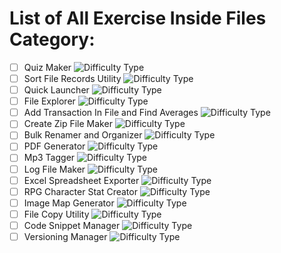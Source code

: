 # List of All Exercise Inside Files Category:
- [ ] Quiz Maker ![Difficulty Type](https://img.shields.io/badge/Difficulty-Intermediate-orange.svg)
- [ ] Sort File Records Utility ![Difficulty Type](https://img.shields.io/badge/Difficulty-Beginner-green.svg)
- [ ] Quick Launcher ![Difficulty Type](https://img.shields.io/badge/Difficulty-Intermediate-orange.svg)
- [ ] File Explorer ![Difficulty Type](https://img.shields.io/badge/Difficulty-expert-red.svg)
- [ ] Add Transaction In File and Find Averages ![Difficulty Type](https://img.shields.io/badge/Difficulty-Intermediate-orange.svg)
- [ ] Create Zip File Maker ![Difficulty Type](https://img.shields.io/badge/Difficulty-Intermediate-orange.svg)
- [ ] Bulk Renamer and Organizer ![Difficulty Type](https://img.shields.io/badge/Difficulty-Intermediate-orange.svg)
- [ ] PDF Generator ![Difficulty Type](https://img.shields.io/badge/Difficulty-expert-red.svg)
- [ ] Mp3 Tagger ![Difficulty Type](https://img.shields.io/badge/Difficulty-expert-red.svg)
- [ ] Log File Maker ![Difficulty Type](https://img.shields.io/badge/Difficulty-Intermediate-orange.svg)
- [ ] Excel Spreadsheet Exporter ![Difficulty Type](https://img.shields.io/badge/Difficulty-expert-red.svg)
- [ ] RPG Character Stat Creator ![Difficulty Type](https://img.shields.io/badge/Difficulty-expert-red.svg)
- [ ] Image Map Generator ![Difficulty Type](https://img.shields.io/badge/Difficulty-Intermediate-orange.svg)
- [ ] File Copy Utility ![Difficulty Type](https://img.shields.io/badge/Difficulty-Intermediate-orange.svg)
- [ ] Code Snippet Manager ![Difficulty Type](https://img.shields.io/badge/Difficulty-Intermediate-orange.svg)
- [ ] Versioning Manager ![Difficulty Type](https://img.shields.io/badge/Difficulty-Intermediate-orange.svg)